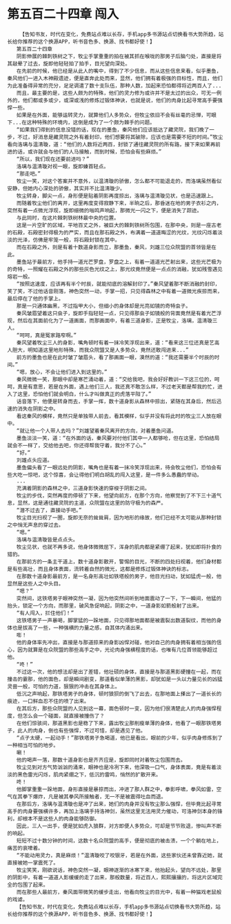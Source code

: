 # 第五百二十四章 闯入
        【告知书友，时代在变化，免费站点难以长存，手机app多书源站点切换看书大势所趋，站长给你推荐的这个换源APP，听书音色多、换源、找书都好使！】
       第五百二十四章
       阴影伸展的棘刺铁树之下，牧尘手掌重重的拍在被其抓在喉咙的那男子后脑勺处，直接是将其敲晕了过去，旋即他轻轻拍了拍手，目光望向深处。
       在先前的时候，他已经是从此人的嘴中，得到了不少信息，而从这些信息来看，似乎墨鱼，秦风他们一进入木神殿遗迹，便是直奔此处而来，显然，他们拥有着极强的目标性，而且，他们为此准备得异常的充分，足足调遣了数十支队伍，那种人数，加起来恐怕都得将近两百人了...
       而且，最主要的是，这些人颇为的特殊，他们的灵力修为或许并不是太过的出众，可无一例外的，他们都或多或少，或深或浅的修炼过锻体神诀，也就是说，他们的肉身比起寻常高手要强悍一些。
       如果是在外面，能够运转灵力，就算他们人多势众，但牧尘依旧不会有丝毫的忌惮，可眼下...在这种特殊的环境内，这倒是成为了一个颇为棘手的问题。
       “如果我们得到的信息没错的话，现在的墨鱼，秦风他们应该抵达了藏灵院，我们晚了一步，不过，好消息是藏灵院之外有着封印，他们想要将其破除，应该也是需要不短的时间。”牧尘看向洛璃与温清璇，道：“他们的人数将近两百，封锁了通往藏灵院的所有路，接下来如果再前进的话，或许就会与他们的人马接触，而到时候，恐怕会有些麻烦。”
       “所以，我们现在还要前进吗？”
       洛璃与温清璇对视一眼，旋即螓首轻点。
       “那走吧。”
       牧尘一笑，对这个答案并不意外，以温清璇的骄傲，怎么都不可能退走的，而洛璃虽然看似安静，但她内心深处的骄傲，其实并不比温清璇少。
       牧尘转身，脚尖一点，身形便是贴着阴影再度掠出，洛璃与温清璇见状，也是迅速跟上。
       而随着牧尘他们的离开，这里再度变得寂静下来，半晌之后，那昏迷在地的男子衣衫之内，突然有着一点微光浮现，旋即细微的嗡鸣声响起，那微光一闪之下，便是消失了踪迹。
       与此同时，在这片棘刺铁树林最中央的位置。
       这是一片空旷的区域，平地百丈之外，被巨大的棘刺铁树所包围，在那中央，则是一座古老的石殿，石殿密封得极为的严实，而且在那石殿之外，布满着一道道晦涩的光纹，光纹闪烁着淡淡的光泽，仿佛是牢笼一般，将石殿封锁在其中。
       而在石殿之外，则是有着十数道身影而立，那墨鱼，秦风，刘雄三位众院盟的首领皆是在此。
       墨鱼站于最前方，他手持一道光芒罗盘，罗盘之上，有着一道道光芒射出来，这些光芒极为的奇特，一照耀在石殿之外的那些灰色光纹之上，那光纹竟然便是一点点的消融，犹如残雪遇见熔岩一般。
       “按照这速度，应该再有半个时辰，就能彻底的溶解封印了。”秦风望着那不断消融的封印，笑了笑，不过他话音刚落，神色突然一动，手掌一招，只见得森林之中有着一道微光疾掠而来，最后停在了他的手掌上。
       那是一只通体幽黑，不过指甲大小，但细小的身体却是光亮如镜的奇特虫子。
       秦风皱眉望着这只虫子，旋即手指轻轻一点，只见得那虫子如镜般的背面竟然是有着光芒浮现，然后在其面前化为了一道画面，而那画面中，有着三道身影，正是牧尘，洛璃，温清璇三人。
       “呵呵，真是冤家路窄啊。”
       秦风望着牧尘三人的身影，嘴角顿时有着一抹冷笑浮现出来，道：“看来这三位还真是艺高人胆大，明知道这里地形特殊，而我众院盟又是人多势众，竟然还敢闯进来...”
       前方的墨鱼也是在此时皱了皱眉头，看了那画面一眼，漠然的道：“我还需要半个时辰的时间。”
       “嗯，放心，不会让他们进入到这里的。”
       秦风微微一笑，那眼中却是寒芒涌动着，道：“交给我吧，我会好好教训一下这三位的，呵呵，真是有意思，若是在外面，遇上他们三人，我还真不敢怎么样，不过老天都是帮我的忙，进入了这里，恐怕他们就会明白，什么才叫做真正的虎落平阳了。”
       话音落下，他便是转身而去，手掌一挥，数十道身影从森林中掠出，紧随在其身后，然后迅速的消失在阴影之中。
       看这秦风的模样，竟然只是单独带人前去，看其模样，似乎并没有将此时的牧尘三人放在眼中。
       “就让他一个人带人去吗？”刘雄望着秦风离开的方向，对着墨鱼问道。
       墨鱼淡淡一笑，道：“在外面的话，秦风要对付他们其中一人都够呛，但在这里，恐怕结局就会不一样了，交给他去吧，你还得帮我守着，我分不了心。”
       “好。”
       刘雄点头应道。
       墨鱼偏头看了一眼远处的阴影，嘴角也是有着一抹冷笑浮现出来，待会牧尘他们，恐怕会有些大吃一惊吧，这个惊喜，会让得他们明白胡乱的闯入这里，是一件多么愚蠢的举动。
       ...
       充满着阴影的森林之中，三道身影快速的穿梭于阴影之间。
       牧尘的步伐，突然再度的停顿了下来，他望向前方，在那个方向，他察觉到了不下三十道气息，显然，这是通往藏灵院的主道，众院盟在这里的防守极为的森严。
       “潜不过去了，直接动手吧。”
       牧尘目光扫视了一圈，旋即无奈的耸耸肩，因为地形的缘故，他们已经不太可能从那种封锁之中悄无声息的穿过去。
       “嗯。”
       洛璃与温清璇皆是点点头。
       牧尘见状，也就不再多说，他身体微微屈下，浑身的肌肉都是紧绷了起来，犹如即将扑食的猎豹。
       在那前方的一条主干道上，数十道身影散开，警惕的目光，不断的四处扫视着，他们身材都是有些高壮，而且身体表面，流转着自然的微光，这都是修炼过锻体神诀的标志。
       在那数十道身影最前方，是一名身形高壮如铁塔般的男子，他目光扫动，犹如猛虎一般，他显然是这些人之中头目。
       “嗯？”
       突然间，这铁塔男子眼神突然一凝，因为他突然间听到地面震动了一下，下一瞬间，他猛的抬头，锁定一个方向，而那里，破风急促响起，阴影之中，一道身影如箭般射了出来。
       “有人闯入，拦住他们！”
       这铁塔男子一声暴喝，脚掌猛的一跺地面，只见得那地面都是被震裂出数道裂纹，而他的身体也是拔高了一些，一种强横的力量之感，自其体内涌出来。
       嘭！
       他的身体率先冲出，直接是与那道掠来的身影凶悍对碰，他对自己的肉身拥有着相当强的信心，因为就算是在众院盟的那些高手之中，光论肉身强横程度的话，也唯有几位首领能够超过他。
       “咚！”
       不过这一次，他的想法却是出了差错，他壮硕的身体，直接是与那道黑影硬撞在一起，而在撞击的霎那，他的面色，却是瞬间剧变，那道看似单薄的黑影，却犹如是一头以力量见长的凶猛灵兽一般，可怕的力道，狠狠的冲击在其身体上。
       低沉之声响起，那铁塔男子的身体，顿时狼狈的倒飞了出去，在那地面上搽出了一道长长的痕迹，一口鲜血忍不住的喷了出来。
       在其后方，那些众院盟的人见到这一幕，面色顿时一变，因为他们很清楚此人的肉身强悍程度，但怎么会一个碰面，就直接被撞伤了？
       在他们惊骇间，那道黑影也是稳了下来，露出牧尘那削瘦单薄的身体，他看了一眼那铁塔男子，此人的肉身，倒也有些强悍，不过可惜，却是遇见了他。
       “点子太硬，一起动手！”那铁塔男子急喝道，他已是看出，眼前的少年，似乎肉身修炼到了一种相当可怕的地步。
       唰！
       他的喝声一落，那数十道身影也是齐齐应是，旋即同时对着牧尘包围而去。
       牧尘见到对方气势汹汹的涌来，眼神也是冷冽下来，他深吸一口气，身体表面，竟是有着淡淡的黑色雷光闪烁，肌肉紧绷之下，低沉的雷鸣，悄然的扩散开来。
       咚！
       他脚掌重重一跺地面，身形直接是暴掠而出，冲进了那人群之中，拳影呼啸，拳风如雷，空气在其拳下爆炸，凡是被其拳风所接触者，无一不是被震得吐血而退。
       在那后方，洛璃与温清璇也是冲了出来，她们的肉身并没有牧尘那么强悍，但毕竟比起寻常高手的肉身要强横许多，再加上洛璃手持洛神剑，虽然这里无法用灵力催动，可洛神剑本身的锋利，却根本不是这些人的肉身能够防御。
       因此，三人一出手，便是犹如虎入狼群，对方即便人多势众，可却是节节败退，惨叫声不断的响起。
       短短不过十数分钟的时间，这数十名众院盟的高手，便是彻底的被击溃，一个个躺在地上，痛苦的哀嚎着。
       “不能动用灵力，真是麻烦！”温清璇咬了咬银牙，若是在外面，这些家伙还未曾靠近她，就直接被她一掌震死了。
       牧尘笑笑，刚欲说话，神色突然一凝，眼神逐渐的冰寒下来，他抬起头，望向不远处，那里的阴影中，有着一道道人影缓缓的走了出来，那般数量，将近百人，熙熙攘攘的，将这片区域完全的包围了起来。
       而在那些人最前方，秦风面带微笑的缓步走出，他看向牧尘的目光中，有着一种猫戏老鼠般的戏谑。
       【告知书友，时代在变化，免费站点难以长存，手机app多书源站点切换看书大势所趋，站长给你推荐的这个换源APP，听书音色多、换源、找书都好使！】